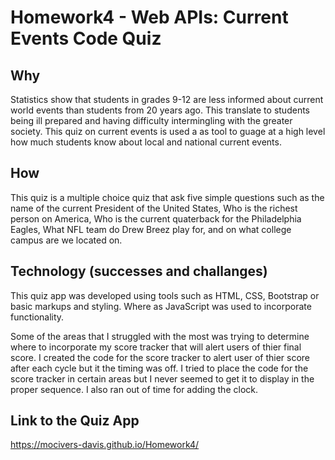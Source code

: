 # Homework4 - Web APIs: Current Events Code Quiz

## Why
Statistics show that students in grades 9-12 are less informed about current world events than students from 20 years ago. This translate to students being ill prepared and having difficulty intermingling with the greater society.  This quiz on current events is used a as tool to guage at a high level how much students know about local and national current events.

## How
This quiz is a multiple choice quiz that ask five simple questions such as the name of the current President of the United States, Who is the richest person on America, Who is the current quaterback for the Philadelphia Eagles, What NFL team do Drew Breez play for, and on what college campus are we located on.

## Technology (successes and challanges) 
This quiz app was developed using tools such as HTML, CSS, Bootstrap  or basic markups and styling.  Where as JavaScript was used to incorporate functionality.

Some of the areas that I struggled with the most was trying to determine where to incorporate my score tracker that will alert users of thier final score.  I created the code for the score tracker to alert user of thier score after each cycle but it the timing was off.  I tried to place the code for the score tracker  in certain areas but I never seemed to get it to display in the proper sequence.  I also ran out of time for adding the clock.

## Link to the Quiz App
https://mocivers-davis.github.io/Homework4/

